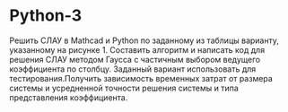 # Python-3
Pешить СЛАУ в Mathcad и Python по заданному из таблицы варианту,
указанному на рисунке 1. Составить алгоритм и написать код для решения СЛАУ
методом Гаусса с частичным выбором ведущего коэффициента по столбцу.
Заданный вариант использовать для тестирования.Получить зависимость временных
затрат от размера системы и усредненной точности решения системы и типа
представления коэффициента.
